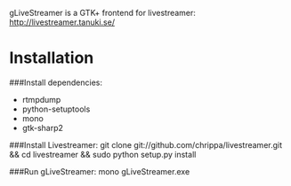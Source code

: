 gLiveStreamer is a GTK+ frontend for livestreamer: http://livestreamer.tanuki.se/

Installation
=============
###Install dependencies:
* rtmpdump
* python-setuptools
* mono
* gtk-sharp2

###Install Livestreamer:
    git clone git://github.com/chrippa/livestreamer.git && cd livestreamer && sudo python setup.py install

###Run gLiveStreamer:
    mono gLiveStreamer.exe
